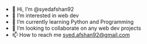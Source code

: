 - 👋 Hi, I’m @syedafshan92
- 👀 I’m interested in web dev
- 🌱 I’m currently learning Python and Programming
- 💞️ I’m looking to collaborate on any web dev projects
- 📫 How to reach me syed.afshan92@gmail.com

<!---
syedafshan92/syedafshan92 is a ✨ special ✨ repository because its `README.md` (this file) appears on your GitHub profile.
You can click the Preview link to take a look at your changes.
--->
